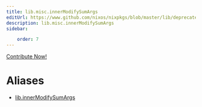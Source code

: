 ```yaml
---
title: lib.misc.innerModifySumArgs
editUrl: https://www.github.com/nixos/nixpkgs/blob/master/lib/deprecated.nix#L138C24
description: lib.misc.innerModifySumArgs
sidebar:

    order: 7
---
```


<a href="https://www.github.com/nixos/nixpkgs/blob/master/lib/deprecated.nix#L138C24">Contribute Now!</a>


# Aliases

- [lib.innerModifySumArgs](reference/lib/lib-innerModifySumArgs)


